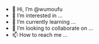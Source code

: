 - 👋 Hi, I’m @wumoufu
- 👀 I’m interested in ...
- 🌱 I’m currently learning ...
- 💞️ I’m looking to collaborate on ...
- 📫 How to reach me ...

<!---
wumoufu/wumoufu is a ✨ special ✨ repository because its `README.md` (this file) appears on your GitHub profile.
You can click the Preview link to take a look at your changes.
--->
